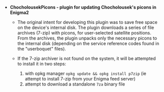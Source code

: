 + **ChocholousekPicons - plugin for updating Chocholousek's picons in Enigma2**

   - The original intent for developing this plugin was to save free space on the device's internal disk. The plugin downloads a series of file archives (7-zip) with picons, for user-selected satellite positions. From the archives, the plugin unpacks only the necessary picons to the internal disk (depending on the service reference codes found in the "userboquet" files).

   - If the 7-zip archiver is not found on the system, it will be attempted to install it in two steps:
   
        1. with opkg manager `opkg update && opkg install p7zip` (ie attempt to install 7-zip from your Enigma feed server)
        2. attempt to download a standalone `7za` binary file
